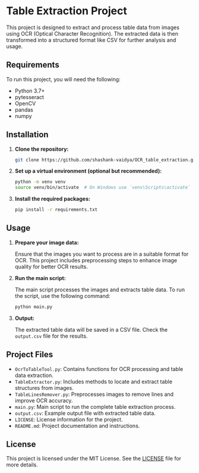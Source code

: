 # Table Extraction Project

This project is designed to extract and process table data from images using OCR (Optical Character Recognition). The extracted data is then transformed into a structured format like CSV for further analysis and usage.

## Requirements

To run this project, you will need the following:

- Python 3.7+
- pytesseract
- OpenCV
- pandas
- numpy

## Installation

1. **Clone the repository:**

   ```bash
   git clone https://github.com/shashank-vaidya/OCR_table_extraction.git
   ```

2. **Set up a virtual environment (optional but recommended):**

   ```bash
   python -m venv venv
   source venv/bin/activate  # On Windows use `venv\Scripts\activate`
   ```

3. **Install the required packages:**

   ```bash
   pip install -r requirements.txt
   ```

## Usage

1. **Prepare your image data:**

   Ensure that the images you want to process are in a suitable format for OCR. This project includes preprocessing steps to enhance image quality for better OCR results.

2. **Run the main script:**

   The main script processes the images and extracts table data. To run the script, use the following command:

   ```bash
   python main.py
   ```

3. **Output:**

   The extracted table data will be saved in a CSV file. Check the `output.csv` file for the results.

## Project Files

- `OcrToTableTool.py`: Contains functions for OCR processing and table data extraction.
- `TableExtractor.py`: Includes methods to locate and extract table structures from images.
- `TableLinesRemover.py`: Preprocesses images to remove lines and improve OCR accuracy.
- `main.py`: Main script to run the complete table extraction process.
- `output.csv`: Example output file with extracted table data.
- `LICENSE`: License information for the project.
- `README.md`: Project documentation and instructions.

## License

This project is licensed under the MIT License. See the [LICENSE](LICENSE) file for more details.
